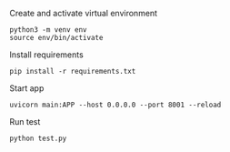 Create and activate virtual environment
```
python3 -m venv env
source env/bin/activate
```
Install requirements
```
pip install -r requirements.txt
```

Start app
```
uvicorn main:APP --host 0.0.0.0 --port 8001 --reload
```

Run test
```
python test.py
```


